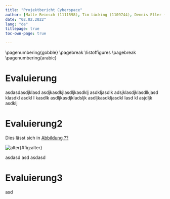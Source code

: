 ```yaml
---
title: "Projektbericht Cyberspace"
author: [Malte Reinsch (1111598), Tim Lücking (1109744), Dennis Eller (1109421)]
date: "02.02.2022"
lang: "de"
titlepage: true
toc-own-page: true

---
```


\pagenumbering{gobble}
\pagebreak
\listoffigures
\pagebreak
\pagenumbering{arabic}
# Evaluierung #
asdasdasdjklasd asdjkasdkjlasdljkasdklj asdkljasdlk adsjklasdjklasdlkjasd klasdkl asdkl l kasdlk asdljkasdjkladsljk asdljkasdkljasdkl lasd kl asjdljk asdklj
# Evaluierung2 #
Dies lässt sich in [Abbildung ??](#fig:alter)

![alter](./pics/evaluation/pic.png){#fig:alter}

asdasd
asd
asdasd
# Evaluierung3 #
asd